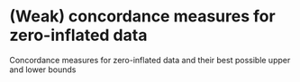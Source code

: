 # (Weak) concordance measures for zero-inflated data
Concordance measures for zero-inflated data and their best possible upper and lower bounds
